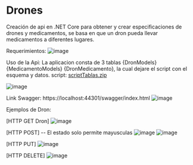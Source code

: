 # Drones
Creación de api en .NET Core para obtener y crear especificaciones de drones y medicamentos, se basa en que un dron pueda llevar medicamentos a diferentes lugares.

Requerimientos:
![image](https://user-images.githubusercontent.com/92070332/175177425-d63ede91-fa86-47d4-a996-dfef4ee61fac.png)


Uso de la Api:
La aplicacion consta de 3 tablas {DronModels} {MedicamentoModels} {DronMedicamento}, la cual dejare el script con el esquema y datos.
script: [scriptTablas.zip](https://github.com/CristobalSilvaJr/Drones/files/8962224/scriptTablas.zip)

![image](https://user-images.githubusercontent.com/92070332/175166301-bdf42dee-efaf-4ccf-91e8-f752260be93c.png)


Link Swagger: https://localhost:44301/swagger/index.html 
![image](https://user-images.githubusercontent.com/92070332/175165496-9473fd99-92e7-4511-9ff5-d11dcd760416.png)

Ejemplos de Dron:

[HTTP GET Dron]
![image](https://user-images.githubusercontent.com/92070332/175166466-0a3523e5-aa7f-4782-9ed1-63b428547411.png)

[HTTP POST] -- El estado solo permite mayusculas
![image](https://user-images.githubusercontent.com/92070332/175166754-e4c83b93-51de-4fb4-a810-3f2be7ffa748.png)
![image](https://user-images.githubusercontent.com/92070332/175167086-b9b66e97-d63e-464d-ba0b-04f14f417da7.png)


[HTTP PUT]
![image](https://user-images.githubusercontent.com/92070332/175177212-e7cc83a5-2d70-4ae4-9ae2-c7ea6aabdf41.png)


[HTTP DELETE]
![image](https://user-images.githubusercontent.com/92070332/175174958-369fd5f0-aeca-4c29-ba9b-2671180e81e1.png)



